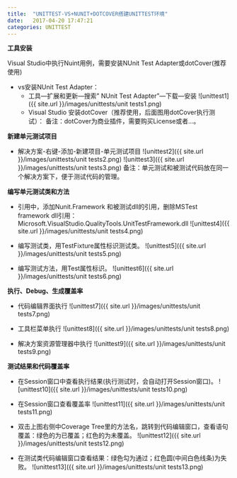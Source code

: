 ```yaml
---
title:  "UNITTEST-VS+NUNIT+DOTCOVER搭建UNITTEST环境"
date:   2017-04-20 17:47:21
categories: UNITTEST
---
```


**工具安装**

Visual Studio中执行Nuint用例，需要安装NUnit Test Adapter或dotCover(推荐使用)

- vs安装NUnit Test Adapter：
	- 工具—扩展和更新—搜索” NUnit Test Adapter”—下载—安装
	![unittest1]({{ site.url }}/images/unittests/unit tests1.png)
	- Visual Studio 安装dotCover（推荐使用，后面图用dotCover执行测试）： 
备注：dotCover为商业插件，需要购买License或者…。

**新建单元测试项目**

- 解决方案-右键-添加-新建项目-单元测试项目
![unittest2]({{ site.url }}/images/unittests/unit tests2.png)
![unittest3]({{ site.url }}/images/unittests/unit tests3.png)
备注：单元测试和被测试代码放在同一个解决方案下，便于测试代码的管理。
 
 
**编写单元测试类和方法**

- 引用中，添加Nunit.Framework 和被测试dll的引用，删除MSTest framework dll引用：Microsoft.VisualStudio.QualityTools.UnitTestFramework.dll
![unittest4]({{ site.url }}/images/unittests/unit tests4.png)

- 编写测试类，用TestFixture属性标识测试类。
![unittest5]({{ site.url }}/images/unittests/unit tests5.png)

- 编写测试方法，用Test属性标识。
![unittest6]({{ site.url }}/images/unittests/unit tests6.png)

**执行、Debug、生成覆盖率**

- 代码编辑界面执行
![unittest7]({{ site.url }}/images/unittests/unit tests7.png)

- 工具栏菜单执行
![unittest8]({{ site.url }}/images/unittests/unit tests8.png)

- 解决方案资源管理器中执行
![unittest9]({{ site.url }}/images/unittests/unit tests9.png)

**测试结果和代码覆盖率**

- 在Session窗口中查看执行结果(执行测试时，会自动打开Session窗口)。
![unittest10]({{ site.url }}/images/unittests/unit tests10.png)

- 在Session窗口查看覆盖率
![unittest11]({{ site.url }}/images/unittests/unit tests11.png)

- 双击上图右侧中Coverage Tree里的方法名，跳转到代码编辑窗口，查看语句覆盖：绿色的为已覆盖；红色的为未覆盖。
![unittest12]({{ site.url }}/images/unittests/unit tests12.png)

- 在测试类代码编辑窗口查看结果：绿色勾为通过；红色圆(中间白色线条)为失败。
![unittest13]({{ site.url }}/images/unittests/unit tests13.png)
